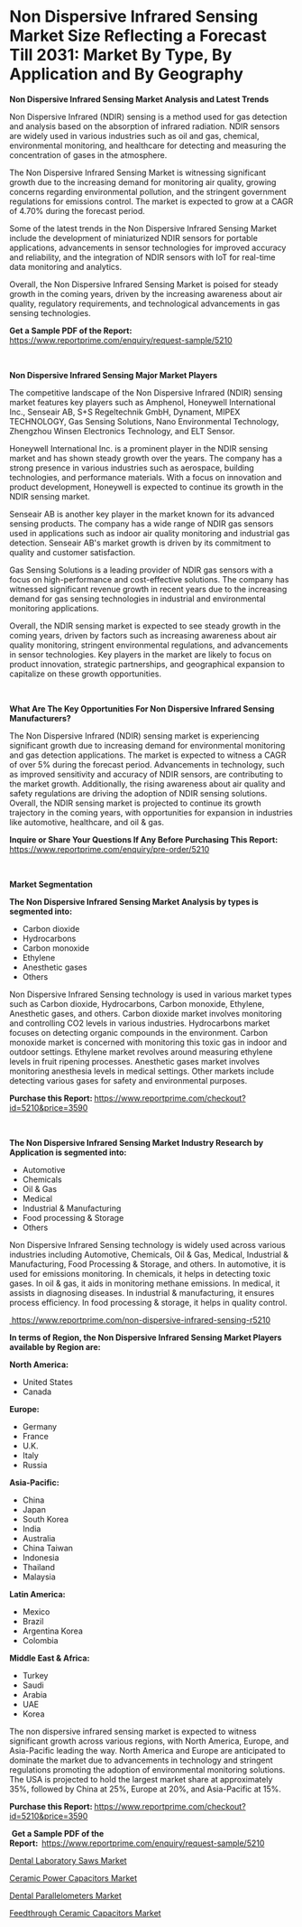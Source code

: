 <p><h1>Non Dispersive Infrared Sensing Market Size Reflecting a Forecast Till 2031: Market By Type, By Application and By Geography</h1></p><p><strong>Non Dispersive Infrared Sensing Market Analysis and Latest Trends</strong></p>
<p><p>Non Dispersive Infrared (NDIR) sensing is a method used for gas detection and analysis based on the absorption of infrared radiation. NDIR sensors are widely used in various industries such as oil and gas, chemical, environmental monitoring, and healthcare for detecting and measuring the concentration of gases in the atmosphere.</p><p>The Non Dispersive Infrared Sensing Market is witnessing significant growth due to the increasing demand for monitoring air quality, growing concerns regarding environmental pollution, and the stringent government regulations for emissions control. The market is expected to grow at a CAGR of 4.70% during the forecast period.</p><p>Some of the latest trends in the Non Dispersive Infrared Sensing Market include the development of miniaturized NDIR sensors for portable applications, advancements in sensor technologies for improved accuracy and reliability, and the integration of NDIR sensors with IoT for real-time data monitoring and analytics.</p><p>Overall, the Non Dispersive Infrared Sensing Market is poised for steady growth in the coming years, driven by the increasing awareness about air quality, regulatory requirements, and technological advancements in gas sensing technologies.</p></p>
<p><strong>Get a Sample PDF of the Report:&nbsp;</strong> <a href="https://www.reportprime.com/enquiry/request-sample/5210">https://www.reportprime.com/enquiry/request-sample/5210</a></p>
<p>&nbsp;</p>
<p><strong>Non Dispersive Infrared Sensing Major Market Players</strong></p>
<p><p>The competitive landscape of the Non Dispersive Infrared (NDIR) sensing market features key players such as Amphenol, Honeywell International Inc., Senseair AB, S+S Regeltechnik GmbH, Dynament, MIPEX TECHNOLOGY, Gas Sensing Solutions, Nano Environmental Technology, Zhengzhou Winsen Electronics Technology, and ELT Sensor.</p><p>Honeywell International Inc. is a prominent player in the NDIR sensing market and has shown steady growth over the years. The company has a strong presence in various industries such as aerospace, building technologies, and performance materials. With a focus on innovation and product development, Honeywell is expected to continue its growth in the NDIR sensing market.</p><p>Senseair AB is another key player in the market known for its advanced sensing products. The company has a wide range of NDIR gas sensors used in applications such as indoor air quality monitoring and industrial gas detection. Senseair AB's market growth is driven by its commitment to quality and customer satisfaction.</p><p>Gas Sensing Solutions is a leading provider of NDIR gas sensors with a focus on high-performance and cost-effective solutions. The company has witnessed significant revenue growth in recent years due to the increasing demand for gas sensing technologies in industrial and environmental monitoring applications.</p><p>Overall, the NDIR sensing market is expected to see steady growth in the coming years, driven by factors such as increasing awareness about air quality monitoring, stringent environmental regulations, and advancements in sensor technologies. Key players in the market are likely to focus on product innovation, strategic partnerships, and geographical expansion to capitalize on these growth opportunities.</p></p>
<p>&nbsp;</p>
<p><strong>What Are The Key Opportunities For Non Dispersive Infrared Sensing Manufacturers?</strong></p>
<p><p>The Non Dispersive Infrared (NDIR) sensing market is experiencing significant growth due to increasing demand for environmental monitoring and gas detection applications. The market is expected to witness a CAGR of over 5% during the forecast period. Advancements in technology, such as improved sensitivity and accuracy of NDIR sensors, are contributing to the market growth. Additionally, the rising awareness about air quality and safety regulations are driving the adoption of NDIR sensing solutions. Overall, the NDIR sensing market is projected to continue its growth trajectory in the coming years, with opportunities for expansion in industries like automotive, healthcare, and oil & gas.</p></p>
<p><strong>Inquire or Share Your Questions If Any Before Purchasing This Report:</strong> <a href="https://www.reportprime.com/enquiry/pre-order/5210">https://www.reportprime.com/enquiry/pre-order/5210</a></p>
<p>&nbsp;</p>
<p><strong>Market Segmentation</strong></p>
<p><strong>The Non Dispersive Infrared Sensing Market Analysis by types is segmented into:</strong></p>
<p><ul><li>Carbon dioxide</li><li>Hydrocarbons</li><li>Carbon monoxide</li><li>Ethylene</li><li>Anesthetic gases</li><li>Others</li></ul></p>
<p><p>Non Dispersive Infrared Sensing technology is used in various market types such as Carbon dioxide, Hydrocarbons, Carbon monoxide, Ethylene, Anesthetic gases, and others. Carbon dioxide market involves monitoring and controlling CO2 levels in various industries. Hydrocarbons market focuses on detecting organic compounds in the environment. Carbon monoxide market is concerned with monitoring this toxic gas in indoor and outdoor settings. Ethylene market revolves around measuring ethylene levels in fruit ripening processes. Anesthetic gases market involves monitoring anesthesia levels in medical settings. Other markets include detecting various gases for safety and environmental purposes.</p></p>
<p><strong>Purchase this Report:&nbsp;</strong><a href="https://www.reportprime.com/checkout?id=5210&price=3590">https://www.reportprime.com/checkout?id=5210&price=3590</a></p>
<p>&nbsp;</p>
<p><strong>The Non Dispersive Infrared Sensing Market Industry Research by Application is segmented into:</strong></p>
<p><ul><li>Automotive</li><li>Chemicals</li><li>Oil & Gas</li><li>Medical</li><li>Industrial & Manufacturing</li><li>Food processing & Storage</li><li>Others</li></ul></p>
<p><p>Non Dispersive Infrared Sensing technology is widely used across various industries including Automotive, Chemicals, Oil & Gas, Medical, Industrial & Manufacturing, Food Processing & Storage, and others. In automotive, it is used for emissions monitoring. In chemicals, it helps in detecting toxic gases. In oil & gas, it aids in monitoring methane emissions. In medical, it assists in diagnosing diseases. In industrial & manufacturing, it ensures process efficiency. In food processing & storage, it helps in quality control.</p></p>
<p><a href="https://www.reportprime.com/non-dispersive-infrared-sensing-r5210">&nbsp;https://www.reportprime.com/non-dispersive-infrared-sensing-r5210</a></p>
<p><strong>In terms of Region, the Non Dispersive Infrared Sensing Market Players available by Region are:</strong></p>
<p>
    <p> <strong> North America: </strong>
        <ul>
            <li>United States</li>
            <li>Canada</li>
        </ul>
        </p> 
    <p> <strong> Europe: </strong>
        <ul>
            <li>Germany</li>
            <li>France</li>
            <li>U.K.</li>
            <li>Italy</li>
            <li>Russia</li>
        </ul>
        </p> 
    <p> <strong> Asia-Pacific: </strong>
        <ul>
            <li>China</li>
            <li>Japan</li>
            <li>South Korea</li>
            <li>India</li>
            <li>Australia</li>
            <li>China Taiwan</li>
            <li>Indonesia</li>
            <li>Thailand</li>
            <li>Malaysia</li>
        </ul>
        </p> 
    <p> <strong> Latin America: </strong>
        <ul>
            <li>Mexico</li>
            <li>Brazil</li>
            <li>Argentina Korea</li>
            <li>Colombia</li>
        </ul>
        </p> 
    <p> <strong> Middle East & Africa: </strong>
        <ul>
            <li>Turkey</li>
            <li>Saudi</li>
            <li>Arabia</li>
            <li>UAE</li>
            <li>Korea</li>
        </ul>
    </p>
    </p>
<p><p>The non dispersive infrared sensing market is expected to witness significant growth across various regions, with North America, Europe, and Asia-Pacific leading the way. North America and Europe are anticipated to dominate the market due to advancements in technology and stringent regulations promoting the adoption of environmental monitoring solutions. The USA is projected to hold the largest market share at approximately 35%, followed by China at 25%, Europe at 20%, and Asia-Pacific at 15%.</p></p>
<p><strong>Purchase this Report: </strong><a href="https://www.reportprime.com/checkout?id=5210&price=3590">https://www.reportprime.com/checkout?id=5210&price=3590</a></p>
<p>&nbsp;<strong>Get a Sample PDF of the Report:&nbsp;&nbsp;</strong><a href="https://www.reportprime.com/enquiry/request-sample/5210">https://www.reportprime.com/enquiry/request-sample/5210</a></p>
<p><strong></strong></p>
<p><p><a href="https://issuu.com/reportprime-2/docs/dental-laboratory-saws-market-size-2030.pptx">Dental Laboratory Saws Market</a></p><p><a href="https://github.com/gladysalidde/Market-Research-Report-List-2/blob/main/ceramic-power-capacitors-market.md">Ceramic Power Capacitors Market</a></p><p><a href="https://issuu.com/reportprime-2/docs/dental-parallelometers-market-size-2030.pptx">Dental Parallelometers Market</a></p><p><a href="https://github.com/labibmmn112/Market-Research-Report-List-1/blob/main/feedthrough-ceramic-capacitors-market.md">Feedthrough Ceramic Capacitors Market</a></p></p>